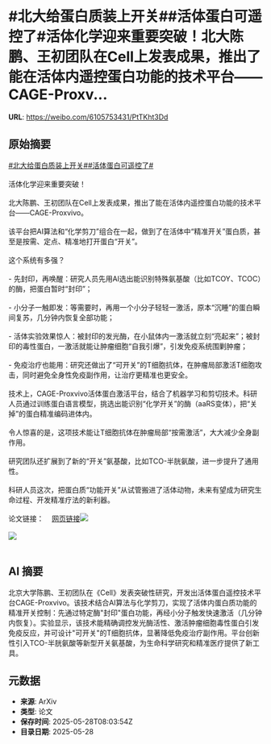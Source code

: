 # #北大给蛋白质装上开关##活体蛋白可遥控了#活体化学迎来重要突破！北大陈鹏、王初团队在Cell上发表成果，推出了能在活体内遥控蛋白功能的技术平台——CAGE-Proxv...

**URL**: https://weibo.com/6105753431/PtTKht3Dd

## 原始摘要

<a href="https://m.weibo.cn/search?containerid=231522type%3D1%26t%3D10%26q%3D%23%E5%8C%97%E5%A4%A7%E7%BB%99%E8%9B%8B%E7%99%BD%E8%B4%A8%E8%A3%85%E4%B8%8A%E5%BC%80%E5%85%B3%23&amp;extparam=%23%E5%8C%97%E5%A4%A7%E7%BB%99%E8%9B%8B%E7%99%BD%E8%B4%A8%E8%A3%85%E4%B8%8A%E5%BC%80%E5%85%B3%23" data-hide=""><span class="surl-text">#北大给蛋白质装上开关#</span></a><a href="https://m.weibo.cn/search?containerid=231522type%3D1%26t%3D10%26q%3D%23%E6%B4%BB%E4%BD%93%E8%9B%8B%E7%99%BD%E5%8F%AF%E9%81%A5%E6%8E%A7%E4%BA%86%23&amp;extparam=%23%E6%B4%BB%E4%BD%93%E8%9B%8B%E7%99%BD%E5%8F%AF%E9%81%A5%E6%8E%A7%E4%BA%86%23" data-hide=""><span class="surl-text">#活体蛋白可遥控了#</span></a><br><br>活体化学迎来重要突破！<br><br>北大陈鹏、王初团队在Cell上发表成果，推出了能在活体内遥控蛋白功能的技术平台——CAGE-Proxvivo。<br><br>该平台把AI算法和“化学剪刀”组合在一起，做到了在活体中“精准开关”蛋白质，甚至是按需、定点、精准地打开蛋白“开关”。<br><br>这个系统有多强？<br><br>- 先封印，再唤醒：研究人员先用AI选出能识别特殊氨基酸（比如TCOY、TCOC）的酶，把蛋白暂时“封印”；<br><br>- 小分子一触即发：等需要时，再用一个小分子轻轻一激活，原本“沉睡”的蛋白瞬间复苏，几分钟内恢复全部功能；<br><br>- 活体实验效果惊人：被封印的发光酶，在小鼠体内一激活就立刻“亮起来”；被封印的毒性蛋白，一激活就能让肿瘤细胞“自我引爆”，引发免疫系统围剿肿瘤；<br><br>- 免疫治疗也能用：研究还做出了“可开关”的T细胞抗体，在肿瘤局部激活T细胞攻击，同时避免全身性免疫副作用，让治疗更精准也更安全。<br><br>技术上，CAGE-Proxvivo活体蛋白激活平台，结合了机器学习和剪切技术。科研人员通过训练蛋白语言模型，挑选出能识别“化学开关”的酶（aaRS变体），把“关掉”的蛋白精准编码进体内。<br><br>令人惊喜的是，这项技术能让T细胞抗体在肿瘤局部“按需激活”，大大减少全身副作用。<br><br>研究团队还扩展到了新的“开关”氨基酸，比如TCO-半胱氨酸，进一步提升了通用性。<br><br>科研人员这次，把蛋白质“功能开关”从试管搬进了活体动物，未来有望成为研究生命过程、开发精准疗法的新利器。<br><br>论文链接：<a href="https://weibo.cn/sinaurl?u=https%3A%2F%2Fwww.cell.com%2Fcell%2Fabstract%2FS0092-8674%2825%2900517-3" data-hide=""><span class="url-icon"><img style="width: 1rem;height: 1rem" src="https://h5.sinaimg.cn/upload/2015/09/25/3/timeline_card_small_web_default.png" referrerpolicy="no-referrer"></span><span class="surl-text">网页链接</span></a><img style="" src="https://tvax2.sinaimg.cn/large/006Fd7o3gy1i1v3vyrgh1j31be0zadtv.jpg" referrerpolicy="no-referrer"><br><br><img style="" src="https://tvax4.sinaimg.cn/large/006Fd7o3gy1i1v3vzrjcuj30sz0sqzuh.jpg" referrerpolicy="no-referrer"><br><br>

## AI 摘要

北京大学陈鹏、王初团队在《Cell》发表突破性研究，开发出活体蛋白遥控技术平台CAGE-Proxvivo。该技术结合AI算法与化学剪刀，实现了活体内蛋白质功能的精准开关控制：先通过特定酶"封印"蛋白功能，再经小分子触发快速激活（几分钟内恢复）。实验显示，该技术能精确调控发光酶活性、激活肿瘤细胞毒性蛋白引发免疫反应，并可设计"可开关"的T细胞抗体，显著降低免疫治疗副作用。平台创新性引入TCO-半胱氨酸等新型开关氨基酸，为生命科学研究和精准医疗提供了新工具。

## 元数据

- **来源**: ArXiv
- **类型**: 论文
- **保存时间**: 2025-05-28T08:03:54Z
- **目录日期**: 2025-05-28
